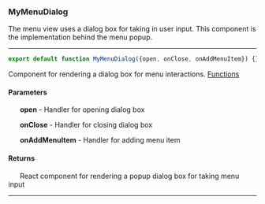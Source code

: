 ### MyMenuDialog
The menu view uses a dialog box for taking in user input. This component is the implementation behind the menu popup.

-----

```js
export default function MyMenuDialog({open, onClose, onAddMenuItem}) {}
```
Component for rendering a dialog box for menu interactions. [Functions](./MyMenuDialogComponent.md)
#### Parameters
&nbsp;&nbsp;&nbsp;&nbsp;&nbsp;&nbsp;**open** - Handler for opening dialog box

&nbsp;&nbsp;&nbsp;&nbsp;&nbsp;&nbsp;**onClose** - Handler for closing dialog box

&nbsp;&nbsp;&nbsp;&nbsp;&nbsp;&nbsp;**onAddMenuItem** - Handler for adding menu item
#### Returns
&nbsp;&nbsp;&nbsp;&nbsp;&nbsp;&nbsp;React component for rendering a popup dialog box for taking menu input

-----
